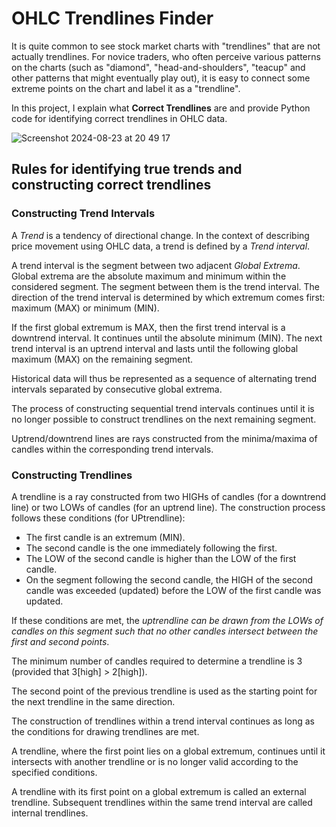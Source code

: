 # OHLC Trendlines Finder
It is quite common to see stock market charts with "trendlines" that are not actually trendlines. For novice traders, who often perceive various patterns on the charts (such as "diamond", "head-and-shoulders", "teacup" and other patterns that might eventually play out), it is easy to connect some extreme points on the chart and label it as a "trendline".

In this project, I explain what **Correct Trendlines** are and provide Python code for identifying correct trendlines in OHLC data.

![Screenshot 2024-08-23 at 20 49 17](https://github.com/user-attachments/assets/aad153fb-ca31-436a-8be0-e02163bb6f75)

## Rules for identifying true trends and constructing correct trendlines

### Constructing Trend Intervals

A *Trend* is a tendency of directional change. 
In the context of describing price movement using OHLC data, a trend is defined by a *Trend interval*.

A trend interval is the segment between two adjacent *Global Extrema*.  Global extrema are the absolute maximum and minimum within the considered segment. The segment between them is the trend interval. The direction of the trend interval is determined by which extremum comes first: maximum (MAX) or minimum (MIN).

If the first global extremum is MAX, then the first trend interval is a downtrend interval. It continues until the absolute minimum (MIN). The next trend interval is an uptrend interval and lasts until the following global maximum (MAX) on the remaining segment.

Historical data will thus be represented as a sequence of alternating trend intervals separated by consecutive global extrema.

The process of constructing sequential trend intervals continues until it is no longer possible to construct trendlines on the next remaining segment.

Uptrend/downtrend lines are rays constructed from the minima/maxima of candles within the corresponding trend intervals.

### Constructing Trendlines

A trendline is a ray constructed from two HIGHs of candles (for a downtrend line) or two LOWs of candles (for an uptrend line). 
The construction process follows these conditions (for UPtrendline):
* The first candle is an extremum (MIN).
* The second candle is the one immediately following the first.
* The LOW of the second candle is higher than the LOW of the first candle.
* On the segment following the second candle, the HIGH of the second candle was exceeded (updated) before the LOW of the first candle was updated.

If these conditions are met, the *uptrendline can be drawn from the LOWs of candles on this segment such that no other candles intersect between the first and second points*.

The minimum number of candles required to determine a trendline is 3 (provided that 3[high] > 2[high]).

The second point of the previous trendline is used as the starting point for the next trendline in the same direction.

The construction of trendlines within a trend interval continues as long as the conditions for drawing trendlines are met.

A trendline, where the first point lies on a global extremum, continues until it intersects with another trendline or is no longer valid according to the specified conditions.

A trendline with its first point on a global extremum is called an external trendline. Subsequent trendlines within the same trend interval are called internal trendlines.


